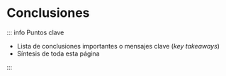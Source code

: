 # Conclusiones

::: info Puntos clave

- Lista de conclusiones importantes o mensajes clave (_key takeaways_)
- Síntesis de toda esta página

:::
